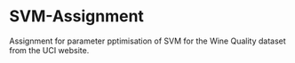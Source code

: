 # SVM-Assignment

Assignment for parameter pptimisation of SVM for the Wine Quality dataset from the UCI website.

